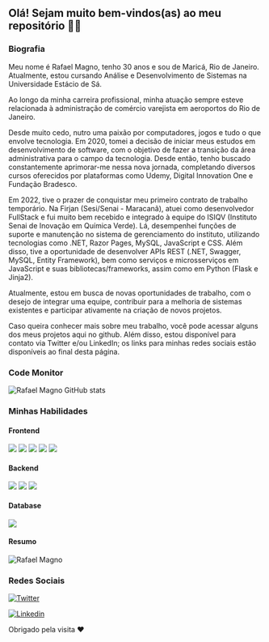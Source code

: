 ## Olá! Sejam muito bem-vindos(as) ao meu repositório 🙋‍♂️

### Biografia

Meu nome é Rafael Magno, tenho 30 anos e sou de Maricá, Rio de Janeiro. Atualmente, estou cursando Análise e Desenvolvimento de Sistemas na Universidade Estácio de Sá.

Ao longo da minha carreira profissional, minha atuação sempre esteve relacionada à administração de comércio varejista em aeroportos do Rio de Janeiro.

Desde muito cedo, nutro uma paixão por computadores, jogos e tudo o que envolve tecnologia. Em 2020, tomei a decisão de iniciar meus estudos em desenvolvimento de software, com o objetivo de fazer a transição da área administrativa para o campo da tecnologia. Desde então, tenho buscado constantemente aprimorar-me nessa nova jornada, completando diversos cursos oferecidos por plataformas como Udemy, Digital Innovation One e Fundação Bradesco.

Em 2022, tive o prazer de conquistar meu primeiro contrato de trabalho temporário. Na Firjan (Sesi/Senai - Maracanã), atuei como desenvolvedor FullStack e fui muito bem recebido e integrado à equipe do ISIQV (Instituto Senai de Inovação em Química Verde). Lá, desempenhei funções de suporte e manutenção no sistema de gerenciamento do instituto, utilizando tecnologias como .NET, Razor Pages, MySQL, JavaScript e CSS. Além disso, tive a oportunidade de desenvolver APIs REST (.NET, Swagger, MySQL, Entity Framework), bem como serviços e microsserviços em JavaScript e suas bibliotecas/frameworks, assim como em Python (Flask e Jinja2).

Atualmente, estou em busca de novas oportunidades de trabalho, com o desejo de integrar uma equipe, contribuir para a melhoria de sistemas existentes e participar ativamente na criação de novos projetos.

Caso queira conhecer mais sobre meu trabalho, você pode acessar alguns dos meus projetos aqui no github. Além disso, estou disponível para contato via Twitter e/ou LinkedIn; os links para minhas redes sociais estão disponíveis ao final desta página.

### Code Monitor

![Rafael Magno GitHub stats](https://github-readme-stats.vercel.app/api?username=rafaelmagnoc&show_icons=true&theme=dark)


### Minhas Habilidades

#### Frontend
<div>
    <img src="https://img.shields.io/badge/HTML5-E34F26?style=for-the-badge&logo=html5&logoColor=white">
    <img src="https://img.shields.io/badge/Sass-CC6699?style=for-the-badge&logo=sass&logoColor=white">
    <img src="https://img.shields.io/badge/JavaScript-F7DF1E?style=for-the-badge&logo=javascript&logoColor=black">
    <img src="https://img.shields.io/badge/Bootstrap-563D7C?style=for-the-badge&logo=bootstrap&logoColor=white">
    <img src="https://img.shields.io/badge/React-20232A?style=for-the-badge&logo=react&logoColor=61DAFB">
</div>

#### Backend
<div>
    <img src="https://img.shields.io/badge/Node.js-43853D?style=for-the-badge&logo=node.js&logoColor=white">
    <img src="https://img.shields.io/badge/Dotnet-563D7C?style=for-the-badge&logo=NET&logoColor=white">
    <img src="https://img.shields.io/badge/Python-000000?style=for-the-badge&logo=Pythpn&logoColor=F7DF1E">
</div>

#### Database
<div>
    <img src="https://img.shields.io/badge/MySQL-00000F?style=for-the-badge&logo=mysql&logoColor=white">
</div>

#### Resumo    
![Rafael Magno](https://github-readme-stats.vercel.app/api/top-langs/?username=rafaelmagnoc&theme=blue-green)
<br>

### Redes Sociais

[![Twitter](https://img.shields.io/badge/Twitter-1DA1F2?style=for-the-badge&logo=twitter&logoColor=white)](https://twitter.com/FaelMagnifico)

[![Linkedin](https://img.shields.io/badge/LinkedIn-0077B5?style=for-the-badge&logo=linkedin&logoColor=white)](https://www.linkedin.com/in/rafael-magno-112068165/)


Obrigado pela visita ❤️



